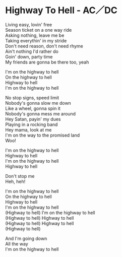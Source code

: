 # Highway To Hell - AC／DC

Living easy, lovin' free\
Season ticket on a one way ride\
Asking nothing, leave me be\
Taking everythin' in my stride\
Don't need reason, don't need rhyme\
Ain't nothing I'd rather do\
Goin' down, party time\
My friends are gonna be there too, yeah

I'm on the highway to hell\
On the highway to hell\
Highway to hell\
I'm on the highway to hell

No stop signs, speed limit\
Nobody's gonna slow me down\
Like a wheel, gonna spin it\
Nobody's gonna mess me around\
Hey Satan, payin' my dues\
Playing in a rocking band\
Hey mama, look at me\
I'm on the way to the promised land\
Woo!

I'm on the highway to hell\
Highway to hell\
I'm on the highway to hell\
Highway to hell

Don't stop me\
Heh, heh!

I'm on the highway to hell\
On the highway to hell\
Highway to hell\
I'm on the highway to hell\
(Highway to hell) I'm on the highway to hell\
(Highway to hell) Highway to hell\
(Highway to hell) Highway to hell\
(Highway to hell)

And I'm going down\
All the way\
I'm on the highway to hell